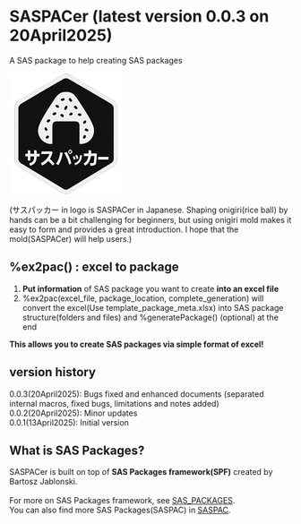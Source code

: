 # SASPACer (latest version 0.0.3 on 20April2025)
A SAS package to help creating SAS packages

![logo](https://github.com/Nakaya-Ryo/SASPACer/blob/main/saspacer_logo_small.png)

(サスパッカー in logo is SASPACer in Japanese. Shaping onigiri(rice ball) by hands can be a bit challenging for beginners, but using onigiri mold makes it easy to form and provides a great introduction. I hope that the mold(SASPACer) will help users.)

## %ex2pac() : excel to package
1. **Put information** of SAS package you want to create **into an excel file**
2. %ex2pac(excel_file, package_location, complete_generation) will convert the excel(Use template_package_meta.xlsx) into SAS package structure(folders and files) and %generatePackage() (optional) at the end
   

**This allows you to create SAS packages via simple format of excel!**

## version history
0.0.3(20April2025): Bugs fixed and enhanced documents (separated internal macros, fixed bugs, limitations and notes added)<br>
0.0.2(20April2025): Minor updates<br>
0.0.1(13April2025): Initial version

## What is SAS Packages?
SASPACer is built on top of **SAS Packages framework(SPF)** created by Bartosz Jablonski.<br>  
For more on SAS Packages framework, see [SAS_PACKAGES](https://github.com/yabwon/SAS_PACKAGES).<br>
You can also find more SAS Packages(SASPAC) in [SASPAC](https://github.com/SASPAC).

